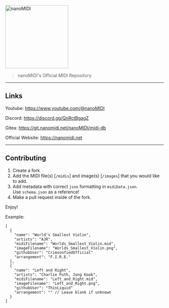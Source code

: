 <img src="https://i.imgur.com/PUR9ROE.png" alt="nanoMIDI" width="200px"/>

> nanoMIDI's Official MIDI Repository
______________________________________________

## Links
Youtube: https://www.youtube.com/@nanoMIDI

Discord: https://discord.gg/QnRctBgagZ

Gitea: https://git.nanomidi.net/nanoMIDI/midi-db

Official Website: https://nanomidi.net

______________________________________________

## Contributing
1. Create a fork
2. Add the MIDI file(s) [`/midis`] and image(s) [`/images`] that you would like to add.
3. Add metadata with correct `json` formatting in `midiData.json`.<br>
   Use `schema.json` as a reference!
4. Make a pull request inside of the fork.


Enjoy!

Example:
```
[
  {
    "name": "World's Smallest Violin",
    "artists": "AJR",
    "midiFilename": "Worlds_Smallest_Violin.mid",
    "imageFilename": "Worlds_Smallest_Violin.png",
    "githubUser": "CrimsonfiedOfficial"
    "arrangement": "F.I.R.E."
  },
  {
    "name": "Left and Right",
    "artists": "Charlie Puth, Jung Kook",
    "midiFilename": "Left_and_Right.mid",
    "imageFilename": "Left_and_Right.png",
    "githubUser": "ThinLiquid"
    "arrangement": "" // Leave blank if unknown
  }
]
```